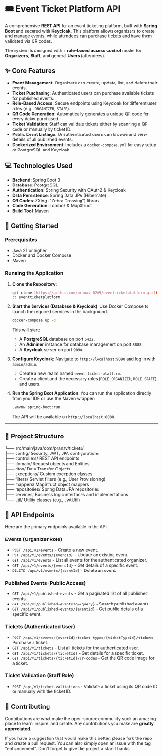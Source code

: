# 🎟️ Event Ticket Platform API

A comprehensive **REST API** for an event ticketing platform, built with **Spring Boot** and secured with **Keycloak**. This platform allows organizers to create and manage events, while attendees can purchase tickets and have them validated via QR codes.

The system is designed with a **role-based access control** model for **Organizers**, **Staff**, and general **Users** (attendees).

## ✨ Core Features

* **Event Management**: Organizers can create, update, list, and delete their events.
* **Ticket Purchasing**: Authenticated users can purchase available tickets for published events.
* **Role-Based Access**: Secure endpoints using Keycloak for different user roles (e.g., `ORGANIZER`, `STAFF`).
* **QR Code Generation**: Automatically generates a unique QR code for every ticket purchased.
* **Ticket Validation**: Staff can validate tickets either by scanning a QR code or manually by ticket ID.
* **Public Event Listings**: Unauthenticated users can browse and view details of all published events.
* **Dockerized Environment**: Includes a `docker-compose.yml` for easy setup of PostgreSQL and Keycloak.

## 💻 Technologies Used

* **Backend**: Spring Boot 3
* **Database**: PostgreSQL
* **Authentication**: Spring Security with OAuth2 & Keycloak
* **Data Persistence**: Spring Data JPA (Hibernate)
* **QR Codes**: ZXing ("Zebra Crossing") library
* **Code Generation**: Lombok & MapStruct
* **Build Tool**: Maven

## 🚀 Getting Started

### Prerequisites

* Java 21 or higher
* Docker and Docker Compose
* Maven

### Running the Application

1.  **Clone the Repository**:
    ```bash
    git clone [https://github.com/pranav-0209/eventticketplatform.git](https://github.com/pranav-0209/eventticketplatform.git)
    cd eventticketplatform
    ```

2.  **Start the Services (Database & Keycloak)**:
    Use Docker Compose to launch the required services in the background.
    ```bash
    docker-compose up -d
    ```
    This will start:
    * A **PostgreSQL** database on port `5432`.
    * An **Adminer** instance for database management on port `8888`.
    * A **Keycloak** server on port `9090`.

3.  **Configure Keycloak**:
    Navigate to `http://localhost:9090` and log in with `admin/admin`.
    * Create a new realm named `event-ticket-platform`.
    * Create a client and the necessary roles (`ROLE_ORGANIZER`, `ROLE_STAFF`) and users.

4.  **Run the Spring Boot Application**:
    You can run the application directly from your IDE or use the Maven wrapper:
    ```bash
    ./mvnw spring-boot:run
    ```
    The API will be available on `http://localhost:8080`.


---
## 📁 Project Structure
└── src/main/java/com/pranav/tickets/
<br>├── config/            Security, JWT, JPA configurations
<br>├── controllers/       REST API endpoints
<br>├── domain/            Request objects and Entities
<br>├── dtos/              Data Transfer Objects
<br>├── exceptions/        Custom exception classes
<br>├── filters/           Servlet filters (e.g., User Provisioning)
<br>├── mappers/           MapStruct object mappers
<br>├── repositories/      Spring Data JPA repositories
<br>├── services/          Business logic interfaces and implementations
<br>└── util/              Utility classes (e.g., JwtUtil)

## 📝 API Endpoints

Here are the primary endpoints available in the API.

### Events (Organizer Role)

* `POST /api/v1/events` - Create a new event.
* `PUT /api/v1/events/{eventId}` - Update an existing event.
* `GET /api/v1/events` - List all events for the authenticated organizer.
* `GET /api/v1/events/{eventId}` - Get details of a specific event.
* `DELETE /api/v1/events/{eventId}` - Delete an event.

### Published Events (Public Access)

* `GET /api/v1/published-events` - Get a paginated list of all published events.
* `GET /api/v1/published-events?q={query}` - Search published events.
* `GET /api/v1/published-events/{eventId}` - Get public details of a specific event.

### Tickets (Authenticated User)

* `POST /api/v1/events/{eventId}/ticket-types/{ticketTypeId}/tickets` - Purchase a ticket.
* `GET /api/v1/tickets` - List all tickets for the authenticated user.
* `GET /api/v1/tickets/{ticketId}` - Get details for a specific ticket.
* `GET /api/v1/tickets/{ticketId}/qr-codes` - Get the QR code image for a ticket.

### Ticket Validation (Staff Role)

* `POST /api/v1/ticket-validations` - Validate a ticket using its QR code ID or manually with the ticket ID.
## 🤝 Contributing

Contributions are what make the open-source community such an amazing place to learn, inspire, and create. Any contributions you make are **greatly appreciated**.

If you have a suggestion that would make this better, please fork the repo and create a pull request. You can also simply open an issue with the tag "enhancement".
Don't forget to give the project a star! Thanks!

